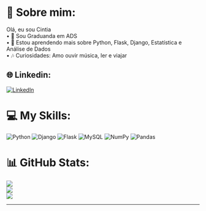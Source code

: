 # 💫 Sobre mim:
Olá, eu sou Cintia<br> 
• 💼 Sou Graduanda em ADS <br> 
• 🌱 Estou aprendendo mais sobre Python, Flask, Django, Estatística e Análise de Dados <br> 
• 🎶 Curiosidades: Amo ouvir música, ler e viajar  

## 🌐 Linkedin:
[![LinkedIn](https://img.shields.io/badge/LinkedIn-%230077B5.svg?logo=linkedin&logoColor=white)](https://www.linkedin.com/in/cintia-andrade-96b455266)

# 💻 **My Skills**:
![Python](https://img.shields.io/badge/python-3670A0?style=for-the-badge&logo=python&logoColor=ffdd54) 
![Django](https://img.shields.io/badge/django-%23092E20.svg?style=for-the-badge&logo=django&logoColor=white) 
![Flask](https://img.shields.io/badge/flask-%23000.svg?style=for-the-badge&logo=flask&logoColor=white) 
![MySQL](https://img.shields.io/badge/mysql-FF6F00.svg?style=for-the-badge&logo=mysql&logoColor=white)
![NumPy](https://img.shields.io/badge/numpy-%23013243.svg?style=for-the-badge&logo=numpy&logoColor=white) 
![Pandas](https://img.shields.io/badge/pandas-%23150458.svg?style=for-the-badge&logo=pandas&logoColor=white) 


# 📊 **GitHub Stats**:
![](https://github-readme-stats.vercel.app/api?username=Cintiabge&theme=radical&hide_border=false&include_all_commits=true&count_private=true)<br/>
![](https://github-readme-streak-stats.herokuapp.com/?user=Cintiabge&theme=radical&hide_border=false)<br/>
![](https://github-readme-stats.vercel.app/api/top-langs/?username=CintiaAndrade&theme=radical&hide_border=false&include_all_commits=true&count_private=true&layout=compact)

---
